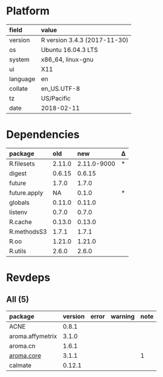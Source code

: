 # Platform

|field    |value                        |
|:--------|:----------------------------|
|version  |R version 3.4.3 (2017-11-30) |
|os       |Ubuntu 16.04.3 LTS           |
|system   |x86_64, linux-gnu            |
|ui       |X11                          |
|language |en                           |
|collate  |en_US.UTF-8                  |
|tz       |US/Pacific                   |
|date     |2018-02-11                   |

# Dependencies

|package      |old    |new         |Δ  |
|:------------|:------|:-----------|:--|
|R.filesets   |2.11.0 |2.11.0-9000 |*  |
|digest       |0.6.15 |0.6.15      |   |
|future       |1.7.0  |1.7.0       |   |
|future.apply |NA     |0.1.0       |*  |
|globals      |0.11.0 |0.11.0      |   |
|listenv      |0.7.0  |0.7.0       |   |
|R.cache      |0.13.0 |0.13.0      |   |
|R.methodsS3  |1.7.1  |1.7.1       |   |
|R.oo         |1.21.0 |1.21.0      |   |
|R.utils      |2.6.0  |2.6.0       |   |

# Revdeps

## All (5)

|package                             |version |error |warning |note |
|:-----------------------------------|:-------|:-----|:-------|:----|
|ACNE                                |0.8.1   |      |        |     |
|aroma.affymetrix                    |3.1.0   |      |        |     |
|aroma.cn                            |1.6.1   |      |        |     |
|[aroma.core](problems.md#aromacore) |3.1.1   |      |        |1    |
|calmate                             |0.12.1  |      |        |     |

